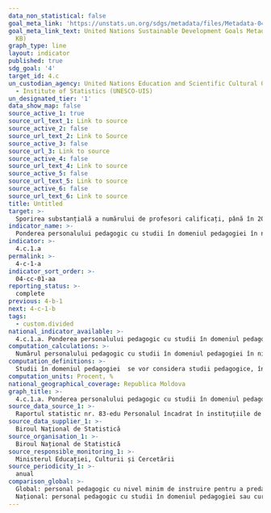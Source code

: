 ```yaml
---
data_non_statistical: false
goal_meta_link: 'https://unstats.un.org/sdgs/metadata/files/Metadata-04-0C-01.pdf '
goal_meta_link_text: United Nations Sustainable Development Goals Metadata (PDF 218
  KB)
graph_type: line
layout: indicator
published: true
sdg_goal: '4'
target_id: 4.c
un_custodian_agency: United Nations Education and Scientific Cultural Organisation
  - Institute of Statistics (UNESCO-UIS)
un_designated_tier: '1'
data_show_map: false
source_active_1: true
source_url_text_1: Link to source
source_active_2: false
source_url_text_2: Link to Source
source_active_3: false
source_url_3: Link to source
source_active_4: false
source_url_text_4: Link to source
source_active_5: false
source_url_text_5: Link to source
source_active_6: false
source_url_text_6: Link to source
title: Untitled
target: >-
  Sporirea substanțială a numărului de profesori calificați, până în 2030, inclusiv prin cooperare internațională pentru instruirea profesorilor în țările în curs de dezvoltare, în special în cele cel mai puțin dezvoltate și statele insulare mici în curs de dezvoltare
indicator_name: >-
  Ponderea personalului pedagogic cu studii în domeniul pedagogiei în nivelul preșcolar, %
indicator: >-
  4.c.1.a
permalink: >-
  4-c-1-a
indicator_sort_order: >-
  04-cc-01-aa
reporting_status: >-
  complete
previous: 4-b-1
next: 4-c-1-b
tags:
  - custom.divided
national_indicator_available: >-
  4.c.1.a. Ponderea personalului pedagogic cu studii în domeniul pedagogiei în nivelul preșcolar, %
computation_calculations: >-
  Numărul personalului pedagogic cu studii în domeniul pedagogiei în nivelul preșcolar raportat la numărul total al personalului pedagogic în nivelul preșcolar.
computation_definitions: >-
  Studii în domeniul pedagogiei  se vor considera studii pedagogice, înainte de a intra in serviciu sau pe parcursul activității didactice, sau in lipsa acestora - cursuri de psihopedagogie de un an.
computation_units: Procent, %
national_geographical_coverage: Republica Moldova
graph_title: >-
  4.c.1.a. Ponderea personalului pedagogic cu studii în domeniul pedagogiei în nivelul preșcolar, %
source_data_source_1: >-
  Raportul statistic nr. 83-edu Personalul încadrat în instituțiile de învățământ primar și secundar general
source_data_supplier_1: >-
  Biroul Național de Statistică
source_organisation_1: >-
  Biroul Național de Statistică
source_responsible_monitoring_1: >-
  Ministerul Educației, Culturii și Cercetării
source_periodicity_1: >-
  anual
comparison_global: >-
  Global: personal pedagogic cu nivel minim de instruire pentru a preda conform cerințelor naționale<br> 
  Național: personal pedagogic cu studii în domeniul pedagogiei sau cursuri de psihopedagogie de un an
---
```

